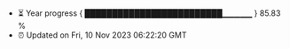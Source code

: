- ⏳ Year progress { █████████████████████████▁▁▁▁▁ } 85.83 %
- ⏰ Updated on Fri, 10 Nov 2023 06:22:20 GMT

